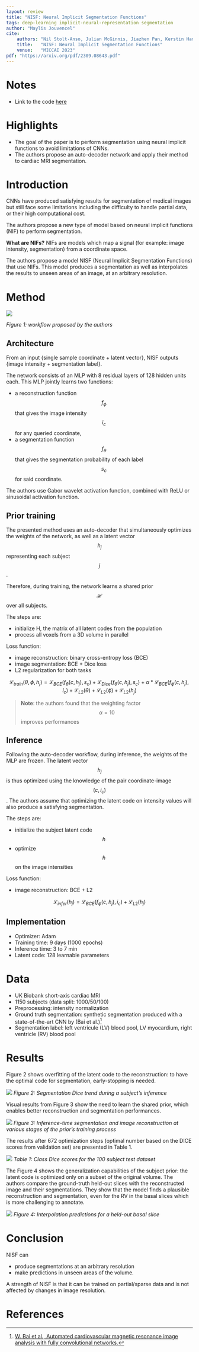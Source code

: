 ```yaml
---
layout: review
title: "NISF: Neural Implicit Segmentation Functions"
tags: deep-learning implicit-neural-representation segmentation
author: "Maylis Jouvencel"
cite:
    authors: "Nil Stolt-Anso, Julian McGinnis, Jiazhen Pan, Kerstin Hammernik, Daniel Rueckert"
    title:   "NISF: Neural Implicit Segmentation Functions"
    venue:   "MICCAI 2023"
pdf: "https://arxiv.org/pdf/2309.08643.pdf"
---
```


# Notes
* Link to the code [here](https://github.com/niloide/implicit_segmentation)

# Highlights
* The goal of the paper is to perform segmentation using neural implicit functions to avoid limitations of CNNs.
* The authors propose an auto-decoder network and apply their method to cardiac MRI segmentation.

# Introduction

CNNs have produced satisfying results for segmentation of medical images but still face some limitations including the difficulty to handle partial data, or their high computational cost. 

The authors propose a new type of model based on neural implicit functions (NIF) to perform segmentation.

**What are NIFs?**
NIFs are models which map a signal (for example: image intensity, segmentation) from a coordinate space.

The authors propose a model NISF (Neural Implicit Segmentation Functions) that use NIFs. This model produces a segmentation as well as interpolates the results to unseen areas of an image, at an arbitrary resolution.

# Method

![](/collections/images/NISF/architecture.jpg)

*Figure 1: workflow proposed by the authors*

## Architecture

From an input {single sample coordinate + latent vector}, NISF outputs {image intensity + segmentation label}.

The network consists of an MLP with 8 residual layers of 128 hidden units each. This MLP jointly learns two functions: 
- a reconstruction function $$f_\phi$$ that gives the image intensity $$i_c$$ for any queried coordinate, 
- a segmentation function $$f_\theta$$ that gives the segmentation probability of each label $$s_c$$ for said coordinate.

The authors use Gabor wavelet activation function, combined with ReLU or sinusoidal activation function.

## Prior training

The presented method uses an auto-decoder that simultaneously optimizes the weights of the network, as well as a latent vector $$h_j$$ representing each subject $$j$$.

Therefore, during training, the network learns a shared prior $$\mathcal{H}$$ over all subjects. 

The steps are:
- initialize H, the matrix of all latent codes from the population  
- process all voxels from a 3D volume in parallel 

Loss function:
- image reconstruction: binary cross-entropy loss (BCE) 
- image segmentation: BCE + Dice loss
- L2 regularization for both tasks

$$\mathcal{L}_{train}(\theta,\phi,h_j)= \mathcal{L}_{BCE}(f_\theta(c,h_j),s_c) + \mathcal{L}_{Dice}(f_\theta(c,h_j),s_c) + \alpha*\mathcal{L}_{BCE}(f_\phi(c,h_j),i_c) + \mathcal{L}_{L2}(\theta) + \mathcal{L}_{L2}(\phi) + \mathcal{L}_{L2}(h_j)$$


> **Note**: the authors found that the weighting factor $$\alpha=10$$ improves performances


## Inference

Following the auto-decoder workflow, during inference, the weights of the MLP are frozen. The latent vector $$h_j$$ is thus optimized using the knowledge of the pair coordinate-image $$(c,i_c)$$. The authors assume that optimizing the latent code on intensity values will also produce a satisfying segmentation.

The steps are:
- initialize the subject latent code $$h$$
- optimize $$h$$ on the image intensities

Loss function:
- image reconstruction: BCE + L2

$$\mathcal{L}_{infer}(h_j)= \mathcal{L}_{BCE}(f_\phi(c,h_j),i_c) + \mathcal{L}_{L2}(h_j) $$


## Implementation

- Optimizer: Adam
- Training time: 9 days (1000 epochs)
- Inference time: 3 to 7 min
- Latent code: 128 learnable parameters


# Data

- UK Biobank short-axis cardiac MRI
- 1150 subjects (data split: 1000/50/100) 
- Preprocessing: intensity normalization
- Ground truth segmentation: synthetic segmentation produced with a state-of-the-art CNN by (Bai et al.)[^1]
- Segmentation label: left ventricule (LV) blood pool, LV myocardium, right ventricle (RV) blood pool

# Results

Figure 2 shows overfitting of the latent code to the reconstruction: to have the optimal code for segmentation, early-stopping is needed.

![](/collections/images/NISF/results_early-stopping.jpg)
*Figure 2: Segmentation Dice trend during a subject’s inference*

Visual results from Figure 3 show the need to learn the shared prior, which enables better reconstruction and segmentation performances.

![](/collections/images/NISF/results.jpg)
*Figure 3: Inference-time segmentation and image reconstruction at various stages of the prior’s training process*


The results after 672 optimization steps (optimal number based on the DICE scores from validation set) are presented in Table 1.

![](/collections/images/NISF/table_results.jpg)
*Table 1: Class Dice scores for the 100 subject test dataset*

The Figure 4 shows the generalization capabilities of the subject prior: the latent code is optimized only on a subset of the original volume. The authors compare the ground-truth held-out slices with the reconstructed image and their segmentations. They show that the model finds a plausible reconstruction and segmentation, even for the RV in the basal slices which is more challenging to annotate. 


![](/collections/images/NISF/results_interpolation.jpg)
*Figure 4: Interpolation predictions for a held-out basal slice*


# Conclusion
NISF can 
* produce segmentations at an arbitrary resolution
* make predictions in unseen areas of the volume. 


A strength of NISF is that it can be trained on partial/sparse data and is not affected by changes in image resolution.


# References
[^1]: [W. Bai et al., Automated cardiovascular magnetic resonance image analysis with fully convolutional networks.](https://jcmr-online.biomedcentral.com/articles/10.1186/s12968-018-0471-x)  